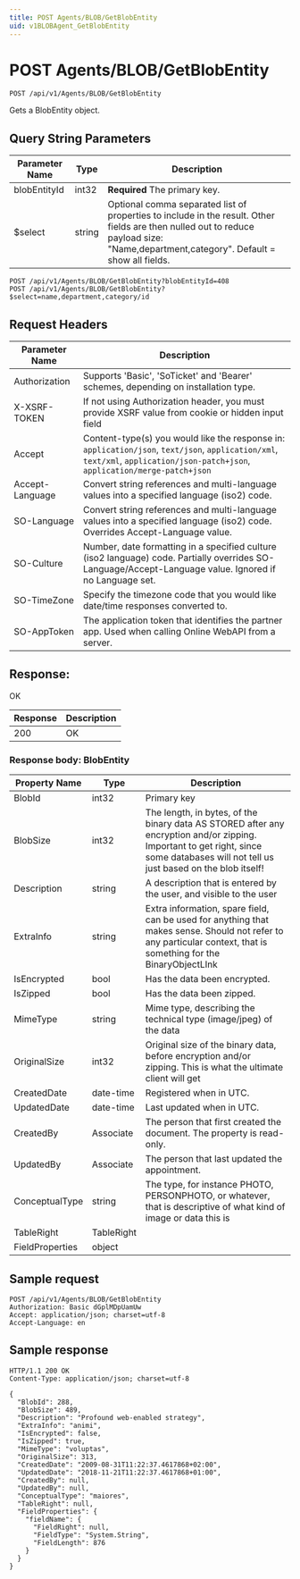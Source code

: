 ```yaml
---
title: POST Agents/BLOB/GetBlobEntity
uid: v1BLOBAgent_GetBlobEntity
---
```


# POST Agents/BLOB/GetBlobEntity

```http
POST /api/v1/Agents/BLOB/GetBlobEntity
```

Gets a BlobEntity object.







## Query String Parameters

| Parameter Name | Type |  Description |
|----------------|------|--------------|
| blobEntityId | int32 | **Required** The primary key. |
| $select | string |  Optional comma separated list of properties to include in the result. Other fields are then nulled out to reduce payload size: "Name,department,category". Default = show all fields. |

```http
POST /api/v1/Agents/BLOB/GetBlobEntity?blobEntityId=408
POST /api/v1/Agents/BLOB/GetBlobEntity?$select=name,department,category/id
```


## Request Headers

| Parameter Name | Description |
|----------------|-------------|
| Authorization  | Supports 'Basic', 'SoTicket' and 'Bearer' schemes, depending on installation type. |
| X-XSRF-TOKEN   | If not using Authorization header, you must provide XSRF value from cookie or hidden input field |
| Accept         | Content-type(s) you would like the response in: `application/json`, `text/json`, `application/xml`, `text/xml`, `application/json-patch+json`, `application/merge-patch+json` |
| Accept-Language | Convert string references and multi-language values into a specified language (iso2) code. |
| SO-Language | Convert string references and multi-language values into a specified language (iso2) code. Overrides Accept-Language value. |
| SO-Culture | Number, date formatting in a specified culture (iso2 language) code. Partially overrides SO-Language/Accept-Language value. Ignored if no Language set. |
| SO-TimeZone | Specify the timezone code that you would like date/time responses converted to. |
| SO-AppToken | The application token that identifies the partner app. Used when calling Online WebAPI from a server. |


## Response:

OK

| Response | Description |
|----------------|-------------|
| 200 | OK |

### Response body: BlobEntity

| Property Name | Type |  Description |
|----------------|------|--------------|
| BlobId | int32 | Primary key |
| BlobSize | int32 | The length, in bytes, of the binary data AS STORED after any encryption and/or zipping. Important to get right, since some databases will not tell us just based on the blob itself! |
| Description | string | A description that is entered by the user, and visible to the user |
| ExtraInfo | string | Extra information, spare field, can be used for anything that makes sense. Should not refer to any particular context, that is something for the BinaryObjectLInk |
| IsEncrypted | bool | Has the data been encrypted. |
| IsZipped | bool | Has the data been zipped. |
| MimeType | string | Mime type, describing the technical type (image/jpeg) of the data |
| OriginalSize | int32 | Original size of the binary data, before encryption and/or zipping. This is what the ultimate client will get |
| CreatedDate | date-time | Registered when  in UTC. |
| UpdatedDate | date-time | Last updated when  in UTC. |
| CreatedBy | Associate | The person that first created the document. The property is read-only. |
| UpdatedBy | Associate | The person that last updated the appointment. |
| ConceptualType | string | The type, for instance PHOTO, PERSONPHOTO, or whatever, that is descriptive of what kind of image or data this is |
| TableRight | TableRight |  |
| FieldProperties | object |  |

## Sample request

```http!
POST /api/v1/Agents/BLOB/GetBlobEntity
Authorization: Basic dGplMDpUamUw
Accept: application/json; charset=utf-8
Accept-Language: en
```

## Sample response

```http_
HTTP/1.1 200 OK
Content-Type: application/json; charset=utf-8

{
  "BlobId": 288,
  "BlobSize": 489,
  "Description": "Profound web-enabled strategy",
  "ExtraInfo": "animi",
  "IsEncrypted": false,
  "IsZipped": true,
  "MimeType": "voluptas",
  "OriginalSize": 313,
  "CreatedDate": "2009-08-31T11:22:37.4617868+02:00",
  "UpdatedDate": "2018-11-21T11:22:37.4617868+01:00",
  "CreatedBy": null,
  "UpdatedBy": null,
  "ConceptualType": "maiores",
  "TableRight": null,
  "FieldProperties": {
    "fieldName": {
      "FieldRight": null,
      "FieldType": "System.String",
      "FieldLength": 876
    }
  }
}
```